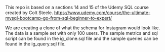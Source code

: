 This repo is based on a sections 14 and 15 of the Udemy SQL course created by Colt Steele.
https://www.udemy.com/course/the-ultimate-mysql-bootcamp-go-from-sql-beginner-to-expert/

We are creating a clone of what the schema for Instagram would look like. The data is a sample set with only 100 users. The sample metrics and sql script can be found in the ig_clone.sql file  and the sample queries can be found in the ig_query.sql file.